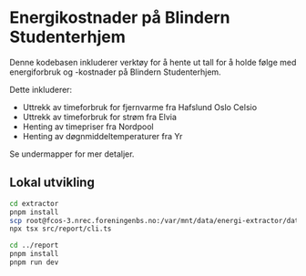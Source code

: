 # Energikostnader på Blindern Studenterhjem

Denne kodebasen inkluderer verktøy for å hente ut tall for å holde følge
med energiforbruk og -kostnader på Blindern Studenterhjem.

Dette inkluderer:

- Uttrekk av timeforbruk for fjernvarme fra Hafslund Oslo Celsio
- Uttrekk av timeforbruk for strøm fra Elvia
- Henting av timepriser fra Nordpool
- Henting av døgnmiddeltemperaturer fra Yr

Se undermapper for mer detaljer.

## Lokal utvikling

```bash
cd extractor
pnpm install
scp root@fcos-3.nrec.foreningenbs.no:/var/mnt/data/energi-extractor/data.json data.json
npx tsx src/report/cli.ts

cd ../report
pnpm install
pnpm run dev
```

